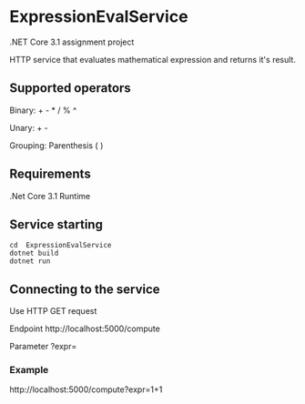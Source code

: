 # ExpressionEvalService

.NET Core 3.1 assignment project

HTTP service that evaluates mathematical expression and returns it's result.

## Supported operators

Binary: + - * / % ^

Unary: + -

Grouping: Parenthesis ( )


## Requirements 

.Net Core 3.1 Runtime

## Service starting

```
cd  ExpressionEvalService
dotnet build
dotnet run
```

## Connecting to the service

Use HTTP GET request

Endpoint http://localhost:5000/compute

Parameter ?expr=

### Example

http://localhost:5000/compute?expr=1+1
